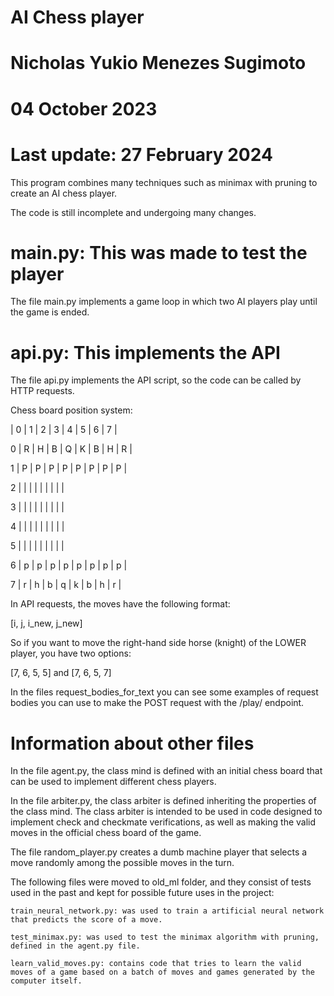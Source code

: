 # AI Chess player
# Nicholas Yukio Menezes Sugimoto
# 04 October 2023
# Last update: 27 February 2024

This program combines many techniques such as minimax with pruning to create an AI chess player.

The code is still incomplete and undergoing many changes.

# main.py: This was made to test the player

The file main.py implements a game loop in which two AI players play until the game is ended. 

# api.py: This implements the API

The file api.py implements the API script, so the code can be called by HTTP requests.

Chess board position system:

  | 0 | 1 | 2 | 3 | 4 | 5 | 6 | 7 |

0 | R | H | B | Q | K | B | H | R | 

1 | P | P | P | P | P | P | P | P | 

2 |   |   |   |   |   |   |   |   | 

3 |   |   |   |   |   |   |   |   | 

4 |   |   |   |   |   |   |   |   | 

5 |   |   |   |   |   |   |   |   | 

6 | p | p | p | p | p | p | p | p | 

7 | r | h | b | q | k | b | h | r | 

In API requests, the moves have the following format:

[i, j, i_new, j_new]

So if you want to move the right-hand side horse (knight) of the LOWER player, you have two options:

[7, 6, 5, 5] and [7, 6, 5, 7]

In the files request_bodies_for_text you can see some examples of request bodies you can use to make the POST request with the /play/ endpoint.

# Information about other files

In the file agent.py, the class mind is defined with an initial chess board that can be used to implement different chess players.

In the file arbiter.py, the class arbiter is defined inheriting the properties of the class mind. The class arbiter is intended to be used in code designed to implement check and checkmate verifications, as well as making the valid moves in the official chess board of the game.

The file random_player.py creates a dumb machine player that selects a move randomly among the possible moves in the turn.

The following files were moved to old_ml folder, and they consist of tests used in the past and kept for possible future uses in the project:

    train_neural_network.py: was used to train a artificial neural network that predicts the score of a move.

    test_minimax.py: was used to test the minimax algorithm with pruning, defined in the agent.py file.

    learn_valid_moves.py: contains code that tries to learn the valid moves of a game based on a batch of moves and games generated by the computer itself.
